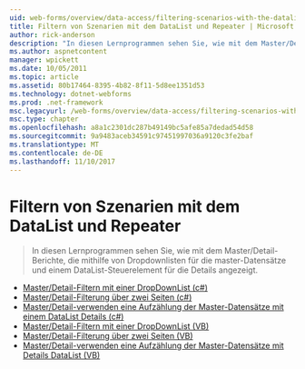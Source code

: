 ```yaml
---
uid: web-forms/overview/data-access/filtering-scenarios-with-the-datalist-and-repeater/index
title: Filtern von Szenarien mit dem DataList und Repeater | Microsoft Docs
author: rick-anderson
description: "In diesen Lernprogrammen sehen Sie, wie mit dem Master/Detail-Berichte, die mithilfe von Dropdownlisten für die master-Datensätze und einem DataList-Steuerelement für die Details angezeigt."
ms.author: aspnetcontent
manager: wpickett
ms.date: 10/05/2011
ms.topic: article
ms.assetid: 80b17464-8395-4b82-8f11-5d8ee1351d53
ms.technology: dotnet-webforms
ms.prod: .net-framework
msc.legacyurl: /web-forms/overview/data-access/filtering-scenarios-with-the-datalist-and-repeater
msc.type: chapter
ms.openlocfilehash: a8a1c2301dc287b49149bc5afe85a7dedad54d58
ms.sourcegitcommit: 9a9483aceb34591c97451997036a9120c3fe2baf
ms.translationtype: MT
ms.contentlocale: de-DE
ms.lasthandoff: 11/10/2017
---
```

<a name="filtering-scenarios-with-the-datalist-and-repeater"></a>Filtern von Szenarien mit dem DataList und Repeater
====================
> In diesen Lernprogrammen sehen Sie, wie mit dem Master/Detail-Berichte, die mithilfe von Dropdownlisten für die master-Datensätze und einem DataList-Steuerelement für die Details angezeigt.


- [Master/Detail-Filtern mit einer DropDownList (c#)](master-detail-filtering-with-a-dropdownlist-datalist-cs.md)
- [Master/Detail-Filterung über zwei Seiten (c#)](master-detail-filtering-acess-two-pages-datalist-cs.md)
- [Master/Detail-verwenden eine Aufzählung der Master-Datensätze mit einem DataList Details (c#)](master-detail-using-a-bulleted-list-of-master-records-with-a-details-datalist-cs.md)
- [Master/Detail-Filtern mit einer DropDownList (VB)](master-detail-filtering-with-a-dropdownlist-datalist-vb.md)
- [Master/Detail-Filterung über zwei Seiten (VB)](master-detail-filtering-acess-two-pages-datalist-vb.md)
- [Master/Detail-verwenden eine Aufzählung der Master-Datensätze mit Details DataList (VB)](master-detail-using-a-bulleted-list-of-master-records-with-a-details-datalist-vb.md)

